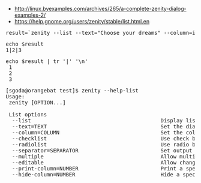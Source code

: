 

* http://linux.byexamples.com/archives/265/a-complete-zenity-dialog-examples-2/
* https://help.gnome.org/users/zenity/stable/list.html.en

<pre>
result=`zenity --list --text="Choose your dreams" --column=id --column="First Name" --column="Last Name" --multiple 1 Satish Goda 2 Swetha Goda 3 Samhita Goda`
</pre>

<pre>
echo $result
1|2|3
</pre>
 
<pre>
echo $result | tr '|' '\n'
 1
 2
 3
</pre>

<pre>
[sgoda@orangebat test]$ zenity --help-list
Usage:
 zenity [OPTION...]

 List options
  --list                                         Display list dialog
  --text=TEXT                                    Set the dialog text
  --column=COLUMN                                Set the column header
  --checklist                                    Use check boxes for first column
  --radiolist                                    Use radio buttons for first column
  --separator=SEPARATOR                          Set output separator character
  --multiple                                     Allow multiple rows to be selected
  --editable                                     Allow changes to text
  --print-column=NUMBER                          Print a specific column (Default is 1. 'ALL' can be used to print all columns)
  --hide-column=NUMBER                           Hide a specific column
</pre>
